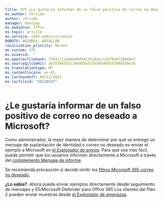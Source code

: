 ```yaml
---
title: 975 ¿Le gustaría informar de un falso positivo de correo no deseado a Microsoft?
ms.author: chrisda
author: chrisda
manager: dansimp
ms.audience: ITPro
ms.topic: article
ms.service: o365-administration
ROBOTS: NOINDEX, NOFOLLOW
localization_priority: Normal
ms.custom: 975
ms.assetid: ''
ms.openlocfilehash: f393c111aebed6d5813528a5c11bf8a6f18b68e5
ms.sourcegitcommit: ab75f66355116e995b3cb5505465b31989339e28
ms.translationtype: MT
ms.contentlocale: es-ES
ms.lasthandoff: 08/13/2021
ms.locfileid: "58328547"
---
```

# <a name="would-you-like-to-report-a-spam-false-positive-to-microsoft"></a>¿Le gustaría informar de un falso positivo de correo no deseado a Microsoft?

Como administrador, la mejor manera de determinar por qué se entregó un mensaje de suplantación de identidad o correo no deseado es enviar el ejemplo a Microsoft en [el Explorador de envíos](https://protection.office.com/reportsubmission). Para que sea más fácil, puede permitir que los usuarios informen directamente a Microsoft a través del [complemento Mensaje de informe](https://appsource.microsoft.com/product/office/WA104381180?src=office&tab=Overview).

Se recomienda precaución si decide omitir los [filtros Microsoft 365 correo no deseado.](https://docs.microsoft.com/exchange/troubleshoot/antispam/cautions-against-bypassing-spam-filters)

**¿Lo sabía?**: Ahora puede [](https://protection.office.com/messagetrace) enviar ejemplos directamente desde seguimiento de mensajes y E5/Microsoft Defender para Office 365 Los clientes del Plan 2 pueden enviar muestras desde [el Explorador de amenazas](https://docs.microsoft.com/microsoft-365/security/office-365-security/threat-explorer).
